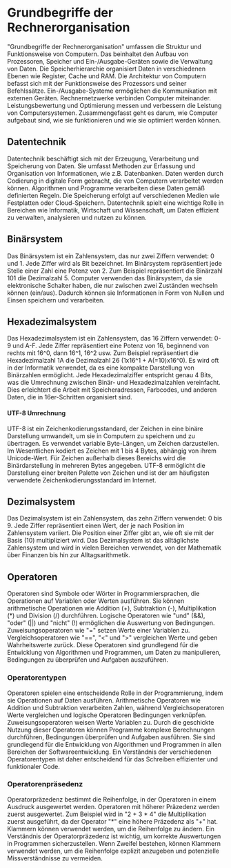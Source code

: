 # Grundbegriffe der Rechnerorganisation
"Grundbegriffe der Rechnerorganisation" umfassen die Struktur und Funktionsweise von Computern. Das beinhaltet den Aufbau von Prozessoren, Speicher und Ein-/Ausgabe-Geräten sowie die Verwaltung von Daten. Die Speicherhierarchie organisiert Daten in verschiedenen Ebenen wie Register, Cache und RAM. Die Architektur von Computern befasst sich mit der Funktionsweise des Prozessors und seiner Befehlssätze. Ein-/Ausgabe-Systeme ermöglichen die Kommunikation mit externen Geräten. Rechnernetzwerke verbinden Computer miteinander. Leistungsbewertung und Optimierung messen und verbessern die Leistung von Computersystemen. Zusammengefasst geht es darum, wie Computer aufgebaut sind, wie sie funktionieren und wie sie optimiert werden können.

## Datentechnik
Datentechnik beschäftigt sich mit der Erzeugung, Verarbeitung und Speicherung von Daten. Sie umfasst Methoden zur Erfassung und Organisation von Informationen, wie z.B. Datenbanken. Daten werden durch Codierung in digitale Form gebracht, die von Computern verarbeitet werden können. Algorithmen und Programme verarbeiten diese Daten gemäß definierten Regeln. Die Speicherung erfolgt auf verschiedenen Medien wie Festplatten oder Cloud-Speichern. Datentechnik spielt eine wichtige Rolle in Bereichen wie Informatik, Wirtschaft und Wissenschaft, um Daten effizient zu verwalten, analysieren und nutzen zu können.

## Binärsystem
Das Binärsystem ist ein Zahlensystem, das nur zwei Ziffern verwendet: 0 und 1. Jede Ziffer wird als Bit bezeichnet. Im Binärsystem repräsentiert jede Stelle einer Zahl eine Potenz von 2. Zum Beispiel repräsentiert die Binärzahl 101 die Dezimalzahl 5. Computer verwenden das Binärsystem, da sie elektronische Schalter haben, die nur zwischen zwei Zuständen wechseln können (ein/aus). Dadurch können sie Informationen in Form von Nullen und Einsen speichern und verarbeiten.

## Hexadezimalsystem
Das Hexadezimalsystem ist ein Zahlensystem, das 16 Ziffern verwendet: 0-9 und A-F. Jede Ziffer repräsentiert eine Potenz von 16, beginnend von rechts mit 16^0, dann 16^1, 16^2 usw. Zum Beispiel repräsentiert die Hexadezimalzahl 1A die Dezimalzahl 26 (1x16^1 + A(=10)x16^0). Es wird oft in der Informatik verwendet, da es eine kompakte Darstellung von Binärzahlen ermöglicht. Jede Hexadezimalziffer entspricht genau 4 Bits, was die Umrechnung zwischen Binär- und Hexadezimalzahlen vereinfacht. Dies erleichtert die Arbeit mit Speicheradressen, Farbcodes, und anderen Daten, die in 16er-Schritten organisiert sind.

#### UTF-8 Umrechnung
UTF-8 ist ein Zeichenkodierungsstandard, der Zeichen in eine binäre Darstellung umwandelt, um sie in Computern zu speichern und zu übertragen. Es verwendet variable Byte-Längen, um Zeichen darzustellen. Im Wesentlichen kodiert es Zeichen mit 1 bis 4 Bytes, abhängig von ihrem Unicode-Wert. Für Zeichen außerhalb dieses Bereichs wird die Binärdarstellung in mehreren Bytes angegeben. UTF-8 ermöglicht die Darstellung einer breiten Palette von Zeichen und ist der am häufigsten verwendete Zeichenkodierungsstandard im Internet.

## Dezimalsystem
Das Dezimalsystem ist ein Zahlensystem, das zehn Ziffern verwendet: 0 bis 9. Jede Ziffer repräsentiert einen Wert, der je nach Position im Zahlensystem variiert. Die Position einer Ziffer gibt an, wie oft sie mit der Basis (10) multipliziert wird. Das Dezimalsystem ist das alltäglichste Zahlensystem und wird in vielen Bereichen verwendet, von der Mathematik über Finanzen bis hin zur Alltagsarithmetik.

## Operatoren
Operatoren sind Symbole oder Wörter in Programmiersprachen, die Operationen auf Variablen oder Werten ausführen. Sie können arithmetische Operationen wie Addition (+), Subtraktion (-), Multiplikation (*) und Division (/) durchführen. Logische Operatoren wie "und" (&&), "oder" (||) und "nicht" (!) ermöglichen die Auswertung von Bedingungen. Zuweisungsoperatoren wie "=" setzen Werte einer Variablen zu. Vergleichsoperatoren wie "==", "<" und ">" vergleichen Werte und geben Wahrheitswerte zurück. Diese Operatoren sind grundlegend für die Entwicklung von Algorithmen und Programmen, um Daten zu manipulieren, Bedingungen zu überprüfen und Aufgaben auszuführen.

### Operatorentypen
Operatoren spielen eine entscheidende Rolle in der Programmierung, indem sie Operationen auf Daten ausführen. Arithmetische Operatoren wie Addition und Subtraktion verarbeiten Zahlen, während Vergleichsoperatoren Werte vergleichen und logische Operatoren Bedingungen verknüpfen. Zuweisungsoperatoren weisen Werte Variablen zu. Durch die geschickte Nutzung dieser Operatoren können Programme komplexe Berechnungen durchführen, Bedingungen überprüfen und Aufgaben ausführen. Sie sind grundlegend für die Entwicklung von Algorithmen und Programmen in allen Bereichen der Softwareentwicklung. Ein Verständnis der verschiedenen Operatorentypen ist daher entscheidend für das Schreiben effizienter und funktionaler Code.

### Operatorenpräsedenz
Operatorpräzedenz bestimmt die Reihenfolge, in der Operatoren in einem Ausdruck ausgewertet werden. Operatoren mit höherer Präzedenz werden zuerst ausgewertet. Zum Beispiel wird in "2 + 3 * 4" die Multiplikation zuerst ausgeführt, da der Operator "*" eine höhere Präzedenz als "+" hat. Klammern können verwendet werden, um die Reihenfolge zu ändern. Ein Verständnis der Operatorpräzedenz ist wichtig, um korrekte Auswertungen in Programmen sicherzustellen. Wenn Zweifel bestehen, können Klammern verwendet werden, um die Reihenfolge explizit anzugeben und potenzielle Missverständnisse zu vermeiden.